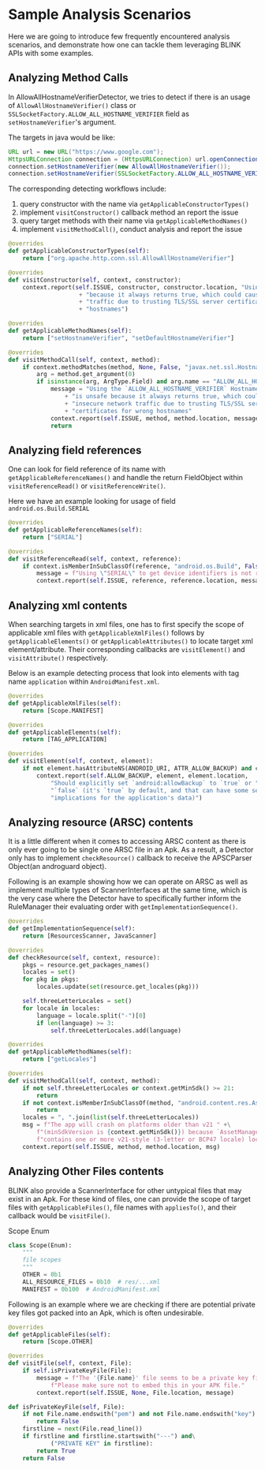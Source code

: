 # Sample Analysis Scenarios
Here we are going to introduce few frequently encountered analysis scenarios, and demonstrate how one can tackle them leveraging BLINK APIs with some examples. 

## Analyzing Method Calls
In AllowAllHostnameVerifierDetector, we tries to detect if there is an usage of `AllowAllHostnameVerifier()` class or `SSLSocketFactory.ALLOW_ALL_HOSTNAME_VERIFIER` field as `setHostnameVerifier`'s argument.

The targets in java would be like:

```java
URL url = new URL("https://www.google.com");
HttpsURLConnection connection = (HttpsURLConnection) url.openConnection();
connection.setHostnameVerifier(new AllowAllHostnameVerifier());
connection.setHostnameVerifier(SSLSocketFactory.ALLOW_ALL_HOSTNAME_VERIFIER);
```

The corresponding detecting workflows include:

1. query constructor with the name via `getApplicableConstructorTypes()`
2. implement `visitConstructor()` callback method an report the issue
3. query target methods with their name via `getApplicableMethodNames()`
4. implement `visitMethodCall()`, conduct analysis and report the issue


```py title="AllowAllHostnameVerifierDetector.py" linenums="28"
@overrides
def getApplicableConstructorTypes(self):
    return ["org.apache.http.conn.ssl.AllowAllHostnameVerifier"]

@overrides
def visitConstructor(self, context, constructor):
    context.report(self.ISSUE, constructor, constructor.location, "Using the `AllowAllHostnameVerifier` HostnameVerifier is unsafe "
                    + "because it always returns true, which could cause insecure network "
                    + "traffic due to trusting TLS/SSL server certificates for wrong "
                    + "hostnames")

@overrides
def getApplicableMethodNames(self):
    return ["setHostnameVerifier", "setDefaultHostnameVerifier"]

@overrides
def visitMethodCall(self, context, method):
    if context.methodMatches(method, None, False, "javax.net.ssl.HostnameVerifier"):
        arg = method.get_argument(0)
        if isinstance(arg, ArgType.Field) and arg.name == "ALLOW_ALL_HOSTNAME_VERIFIER":
            message = "Using the `ALLOW_ALL_HOSTNAME_VERIFIER` HostnameVerifier "\
                + "is unsafe because it always returns true, which could cause "\
                + "insecure network traffic due to trusting TLS/SSL server "\
                + "certificates for wrong hostnames"
            context.report(self.ISSUE, method, method.location, message)
            return
```

##	Analyzing field references
One can look for field reference of its name with `getApplicableReferenceNames()` and handle the return FieldObject within `visitReferenceRead()` or `visitReferenceWrite()`.

Here we have an example looking for usage of field `android.os.Build.SERIAL`

```py title="HardwareIdDetector.py" linenums="45"
@overrides
def getApplicableReferenceNames(self):
    return ["SERIAL"]

@overrides
def visitReferenceRead(self, context, reference):
    if context.isMemberInSubClassOf(reference, "android.os.Build", False):
        message = f"Using \"SERIAL\" to get device identifiers is not recommended"
        context.report(self.ISSUE, reference, reference.location, message)

```

## 	Analyzing xml contents
When searching targets in xml files, one has to first specify the scope of applicable xml files with `getApplicableXmlFiles()` follows by `getApplicableElements()` or `getApplicableAttributes()` to locate target xml element/attribute. Their corresponding callbacks are `visitElement()` and `visitAttribute()` respectively.

Below is an example detecting process that look into elements with tag name `application` within `AndroidManifest.xml`.

```py title="ManifestDetector.py" linenums="54"
@overrides
def getApplicableXmlFiles(self):
    return [Scope.MANIFEST]

@overrides
def getApplicableElements(self):
    return [TAG_APPLICATION]

@overrides
def visitElement(self, context, element):
    if not element.hasAttributeNS(ANDROID_URI, ATTR_ALLOW_BACKUP) and context.minSdk >= 4:
        context.report(self.ALLOW_BACKUP, element, element.location,
            "Should explicitly set `android:allowBackup` to `true` or " +
            "`false` (it's `true` by default, and that can have some security " +
            "implications for the application's data)")
```

##  Analyzing resource (ARSC) contents
It is a little different when it comes to accessing ARSC content as there is only ever going to be single one ARSC file in an Apk. As a result, a Detector only has to implement `checkResource()` callback to receive the APSCParser Object(an androguard object).

Following is an example showing how we can operate on ARSC as well as implement multiple types of ScannerInterfaces at the same time, which is the very case where the Detector have to specifically further inform the RuleManager their evaluating order with `getImplementationSequence()`.

```py title="LocaleFolderDetector.py" linenums="28"
@overrides
def getImplementationSequence(self):
    return [ResourcesScanner, JavaScanner]

@overrides
def checkResource(self, context, resource):
    pkgs = resource.get_packages_names()
    locales = set()
    for pkg in pkgs:
        locales.update(set(resource.get_locales(pkg)))

    self.threeLetterLocales = set()
    for locale in locales:
        language = locale.split("-")[0]
        if len(language) >= 3:
            self.threeLetterLocales.add(language)

@overrides
def getApplicableMethodNames(self):
    return ["getLocales"]

@overrides
def visitMethodCall(self, context, method):
    if not self.threeLetterLocales or context.getMinSdk() >= 21:
        return
    if not context.isMemberInSubClassOf(method, "android.content.res.AssetManager", False):
        return
    locales = ", ".join(list(self.threeLetterLocales))
    msg = f"The app will crash on platforms older than v21 " +\
        f"(minSdkVersion is {context.getMinSdk()}) because `AssetManager#getLocales` is called and it " +\
        f"contains one or more v21-style (3-letter or BCP47 locale) locales: {locales}"
    context.report(self.ISSUE, method, method.location, msg)
```


##  Analyzing Other Files contents
BLINK also provide a ScannerInterface for other untypical files that may exist in an Apk. For these kind of files, one can provide the scope of target files with `getApplicableFiles()`, file names with `appliesTo()`, and their callback would be `visitFile()`.

Scope Enum
```py title="issue.py" linenums="59"
class Scope(Enum):
    """
    file scopes
    """
    OTHER = 0b1
    ALL_RESOURCE_FILES = 0b10  # res/...xml
    MANIFEST = 0b100  # AndroidManifest.xml
```

Following is an example where we are checking if there are potential private key files got packed into an Apk, which is often undesirable. 

```py title="PrivateKeyDetector.py" linenums="23"
@overrides
def getApplicableFiles(self):
    return [Scope.OTHER]

@overrides
def visitFile(self, context, File):
    if self.isPrivateKeyFile(File):
        message = f"The '{File.name}' file seems to be a private key file. " + \
            f"Please make sure not to embed this in your APK file."
        context.report(self.ISSUE, None, File.location, message)

def isPrivateKeyFile(self, File):
    if not File.name.endswith("pem") and not File.name.endswith("key"):
        return False
    firstline = next(File.read_line())
    if firstline and firstline.startswith("---") and\
            ("PRIVATE KEY" in firstline):
        return True
    return False
```